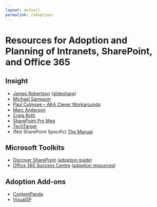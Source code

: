 ```yaml
---
layout: default
permalink: /adoption/
---
```

# Resources for Adoption and Planning of Intranets, SharePoint, and Office 365

## Insight

*   [James Robertson](http://www.steptwo.com.au/columntwo/) ([slideshare](http://www.slideshare.net/jamesr))
*   [Michael Sampson](http://michaelsampson.net/currents/)
*   [Paul Culmsee – AKA Clever Workarounds](http://www.cleverworkarounds.com/)
*   [Marc Anderson](sympmarc.com)
*   [Craig Roth](http://blogs.gartner.com/craig-roth)
*   [SharePoint Pro Mag](http://sharepointpromag.com)
*   [TechTarget](http://searchcontentmanagement.techtarget.com/)
*   (Not SharePoint Specific) [The Manual](http://themanual.org)

## Microsoft Toolkits

*   [Discover SharePoint](http://www.discoversharepoint.com) ([adoption guide](http://download.microsoft.com/download/F/6/5/F65D8AB6-772F-400B-8982-7D6439FA7D9B/Sharepoint_Adoption_Guide.pdf))
*   [Office 365 Success Centre](http://success.office.com/) ([adoption resources](http://success.office.com/adoption))

## Adoption Add-ons

*   [ContentPanda](http://www.contentpanda.com/product-content-panda-for-sharepoint/)
*   [VisualSP](https://www.visualsp.com/)